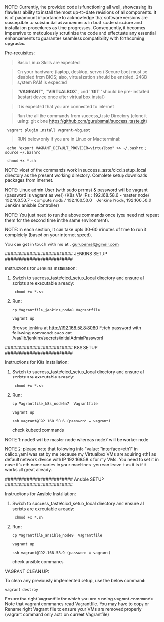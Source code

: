 NOTE:
Currently, the provided code is functioning all well, showcasing its flawless ability to install the most up-to-date revisions of all components. It is of paramount importance to acknowledge that software versions are susceptible to substantial advancements in both code structure and installation procedures as time progresses. Consequently, it becomes imperative to meticulously scrutinize the code and effectuate any essential enhancements to guarantee seamless compatibility with forthcoming upgrades.


Pre-requisites:

> Basic Linux Skills are expected

> On your hardware (laptop, desktop, server) Secure boot must be disabled from BIOS; also, virtualization should be enabled. 24GB system RAM is expected

> ''**VAGRANT**'', ''**VIRTUALBOX**'', and ''**GIT**'' should be pre-installed (restart device once after virtual box install)

> It is expected that you are connected to internet 

> Run the all the commands from success_taste Directory (clone it using: git clone https://github.com/gurubamal/success_taste.git)

     vagrant plugin install vagrant-vbguest
 
> RUN below only if you are in Linux or Mac terminal:

     echo "export VAGRANT_DEFAULT_PROVIDER=virtualbox" >> ~/.bashrc ; source ~/.bashrc

     chmod +x *.sh

NOTE: Most of the commands work in success_taste/cicd_setup_local directory as the present working directory. Complete setup downloads packages from internet. 

NOTE: Linux admin User (with sudo perms) & password will be vagrant (password is vagrant as well) (K8s VM IPs : 192.168.58.6 - master node/ 192.168.58.7 - compute node / 192.168.58.8 - Jenkins Node,  192.168.58.9 - Jenkins anisble Controller)

NOTE: You just need to run the above commands once (you need not repeat them for the second time in the same environment). 

NOTE: In each section, It can take upto 30-60 minutes of time to run it completely (based on your internet speed).

You can get in touch with me at : gurubamal@gmail.com



######################### JENKINS SETUP #########################

Instructions for Jenkins Installation:

1) Switch to success_taste/cicd_setup_local directory and ensure all scripts are executable already:
	
		chmod +x *.sh

2)  Run :
	
		cp Vagrantfile_jenkins_node8 Vagrantfile
	
		vagrant up 
	
	Browse jenkins at 
		http://192.168.58.8:8080
	Fetch password with following command:
		sudo cat /var/lib/jenkins/secrets/initialAdminPassword
	
######################### K8S SETUP #########################

Instructions for K8s Installation:

1) Switch to success_taste/cicd_setup_local directory and ensure all scripts are executable already:
	
		chmod +x *.sh

2)  Run : 
	
		cp Vagrantfile_k8s_node6n7  Vagrantfile
	
		vagrant up 
	
		ssh vagrant@192.168.58.6 (password = vagrant)
	
	check kubectl commands
	
NOTE 1: node6 will be master node whereas node7 will be worker node

NOTE 2: please note that following info "value: "interface=eth1"  in calico.yaml was set by me because my Virtualbox VMs are aquiring eth1 as default network device with IP 192.168.58.x for my VMs. You need to set it in case it's eth name varies in your machines. you can leave it as it is if it works all great already.

######################### Ansible SETUP #########################

Instructions for Ansible Installation:

1) Switch to success_taste/cicd_setup_local directory and ensure all scripts are executable already:
	
		chmod +x *.sh

2)  Run :
	
		cp Vagrantfile_ansible_node9  Vagrantfile
	
		vagrant up 
	
		ssh vagrant@192.168.58.9 (password = vagrant)
	
	check ansible commands



	
VAGRANT CLEAN UP:

To clean any previously implemented setup, use the below command:

	vagrant destroy

Ensure the right Vagrantfile for which you are running vagrant commands. Note that vagrant commands read  Vagrantfile. You may have to copy or Rename right Vagrant file to ensure your VMs are removed properly (vagrant command only acts on current Vagrantfile)



